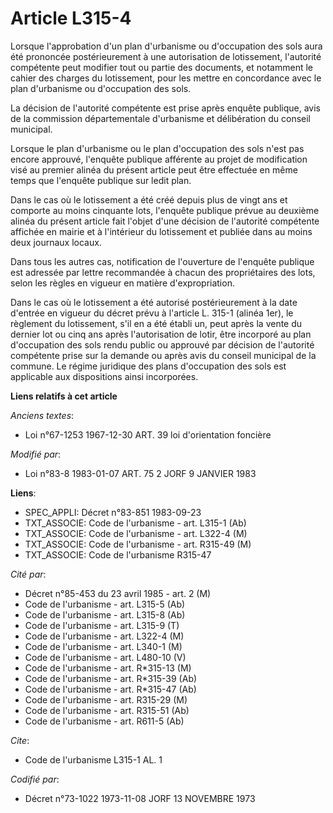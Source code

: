 # Article L315-4

Lorsque l'approbation d'un plan d'urbanisme ou d'occupation des sols aura été prononcée postérieurement à une autorisation de
lotissement, l'autorité compétente peut modifier tout ou partie des documents, et notamment le cahier des charges du
lotissement, pour les mettre en concordance avec le plan d'urbanisme ou d'occupation des sols.

La décision de l'autorité compétente est prise après enquête publique, avis de la commission départementale d'urbanisme et
délibération du conseil municipal.

Lorsque le plan d'urbanisme ou le plan d'occupation des sols n'est pas encore approuvé, l'enquête publique afférente au
projet de modification visé au premier alinéa du présent article peut être effectuée en même temps que l'enquête publique sur
ledit plan.

Dans le cas où le lotissement a été créé depuis plus de vingt ans et comporte au moins cinquante lots, l'enquête publique
prévue au deuxième alinéa du présent article fait l'objet d'une décision de l'autorité compétente affichée en mairie et à
l'intérieur du lotissement et publiée dans au moins deux journaux locaux.

Dans tous les autres cas, notification de l'ouverture de l'enquête publique est adressée par lettre recommandée à chacun des
propriétaires des lots, selon les règles en vigueur en matière d'expropriation.

Dans le cas où le lotissement a été autorisé postérieurement à la date d'entrée en vigueur du décret prévu à l'article L.
315-1 (alinéa 1er), le règlement du lotissement, s'il en a été établi un, peut après la vente du dernier lot ou cinq ans
après l'autorisation de lotir, être incorporé au plan d'occupation des sols rendu public ou approuvé par décision de
l'autorité compétente prise sur la demande ou après avis du conseil municipal de la commune. Le régime juridique des plans
d'occupation des sols est applicable aux dispositions ainsi incorporées.

**Liens relatifs à cet article**

_Anciens textes_:

  - Loi n°67-1253 1967-12-30 ART. 39 loi d'orientation foncière

_Modifié par_:

  - Loi n°83-8 1983-01-07 ART. 75 2 JORF 9 JANVIER 1983

**Liens**:

  - SPEC_APPLI: Décret n°83-851 1983-09-23
  - TXT_ASSOCIE: Code de l'urbanisme - art. L315-1 (Ab)
  - TXT_ASSOCIE: Code de l'urbanisme - art. L322-4 (M)
  - TXT_ASSOCIE: Code de l'urbanisme - art. R315-49 (M)
  - TXT_ASSOCIE: Code de l'urbanisme R315-47

_Cité par_:

  - Décret n°85-453 du 23 avril 1985 - art. 2 (M)
  - Code de l'urbanisme - art. L315-5 (Ab)
  - Code de l'urbanisme - art. L315-8 (Ab)
  - Code de l'urbanisme - art. L315-9 (T)
  - Code de l'urbanisme - art. L322-4 (M)
  - Code de l'urbanisme - art. L340-1 (M)
  - Code de l'urbanisme - art. L480-10 (V)
  - Code de l'urbanisme - art. R*315-13 (M)
  - Code de l'urbanisme - art. R*315-39 (Ab)
  - Code de l'urbanisme - art. R*315-47 (Ab)
  - Code de l'urbanisme - art. R315-29 (M)
  - Code de l'urbanisme - art. R315-51 (Ab)
  - Code de l'urbanisme - art. R611-5 (Ab)

_Cite_:

  - Code de l'urbanisme L315-1 AL. 1

_Codifié par_:

  - Décret n°73-1022 1973-11-08 JORF 13 NOVEMBRE 1973
